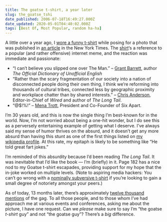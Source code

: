 ```yaml
---
title: The goatse t-shirt, a year later
slug: the_goatse_tshi
date_published: 2006-07-18T16:49:27.000Z
date_updated: 2020-05-01T04:40:02.000Z
tags: [Best Of, Most Popular, random ha-ha]
---
```


A little over a year ago, I [wore a funny t-shirt](/2005/06/02/defining_ones_i/) while posing for a photo that was published in [an article](http://www.nytimes.com/2005/06/02/fashion/thursdaystyles/02GOOGLE.html) in the New York Times. The [shirt](http://www.threadless.com/product/235/Goatse)‘s a reference to a popular (and rather offensive) internet meme, and the reaction was immediate and passionate:

- “I can’t believe you slipped one over The Man.” – [Grant Barrett](http://www.grantbarrett.com/), author *The Official Dictionary of Unofficial English*
- “Rather than the scary fragmentation of our society into a nation of disconnected people doing their own thing, I think we’re reforming into thousands of cultural tribes, connected less by geographic proximity and workplace chatter than by shared interests.” – [Chris Anderson](http://longtail.typepad.com/the_long_tail/2005/06/tribal_culture.html), Editor-in-Chief of *Wired* and author of *The Long Tail*.
- “@$!%!” – [Mena Trott](http://www.sixapart.com/about/corner/), President and Co-Founder of Six Apart.

I’m 30 years old, and this is now the single thing I’m best-known for in the world. Now, I’m not worried about being a one-hit wonder, but I do see this as a perversely entertaining example of getting what I deserve. I’ve always said my sense of humor thrives on the absurd, and it doesn’t get any more absurd than having this stunt as one of the first things listed on [my wikipedia profile](http://en.wikipedia.org/wiki/Anil_Dash). At this rate, my epitaph is likely to be something like “He told great fart jokes.”

I’m reminded of this absurdity because I’d been reading *The Long Tail*. It was inevitable that I’d like the book — I’m (briefly) in it. Page 182 has a nice nod to my Goatse t-shirt escapades, providing support for my hope that the in-joke worked on multiple levels. (Note to aspiring media hackers: You can’t go wrong with a [nominally subversive t-shirt](http://i.rollingstone.com/assets/rs/110/76/images/23060_lg.jpg) if you’re looking to gain a small degree of notoriety amongst your peers.)

As of today, 13 months later, there’s approximately [twelve thousand mentions](http://www.google.com/search?hl=en&amp;q=anil+goatse) of the gag. To all those people, and to those whom I’ve had approach me at various events and conferences, asking me about the picture, I have one request. Can we *please* make sure to say I’m “the goatse *t-shirt* guy” and not “the goatse guy”? There’s a *big* difference.
